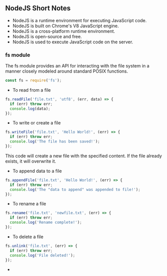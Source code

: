 ## NodeJS Short Notes
- NodeJS is a runtime environment for executing JavaScript code.
- NodeJS is built on Chrome's V8 JavaScript engine.
- NodeJS is a cross-platform runtime environment.
- NodeJS is open-source and free.
- NodeJS is used to execute JavaScript code on the server.

### fs module

<p>The fs module provides an API for interacting with the file system in a manner closely modeled around standard POSIX functions.</p>

```javascript
const fs = require('fs');
```

- To read from a file
```javascript
fs.readFile('file.txt', 'utf8', (err, data) => {
  if (err) throw err;
  console.log(data);
});
```

- To write or create a file
```javascript
fs.writeFile('file.txt', 'Hello World!', (err) => {
  if (err) throw err;
  console.log('The file has been saved!');
});
```

This code will create a new file with the specified content. If the file already exists, it will overwrite it.

- To append data to a file
```javascript
fs.appendFile('file.txt', 'Hello World!', (err) => {
  if (err) throw err;
  console.log('The "data to append" was appended to file!');
});
```

- To rename a file
```javascript
fs.rename('file.txt', 'newfile.txt', (err) => {
  if (err) throw err;
  console.log('Rename complete!');
});
```

- To delete a file
```javascript
fs.unlink('file.txt', (err) => {
  if (err) throw err;
  console.log('File deleted!');
});
```

-

